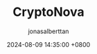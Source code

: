 ---
title: CryptoNova
author: jonasalberttan
date: 2024-08-09 14:35:00 +0800
categories: [Front-end]
tags: [front-end, vuejs]
image:
  path: /assets/img/CryptoNova/cryptonova-logo.png
  width: 1280   # in pixels
  height: 720   # in pixels
---